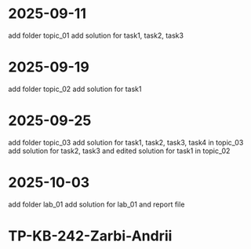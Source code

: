# 2025-09-11

add folder topic_01
add solution for task1, task2, task3

# 2025-09-19

add folder topic_02
add solution for task1

# 2025-09-25

add folder topic_03
add solution for task1, task2, task3, task4 in topic_03
add solution for task2, task3 and edited solution for task1 in topic_02

# 2025-10-03

add folder lab_01
add solution for lab_01 and report file

# TP-KB-242-Zarbi-Andrii
